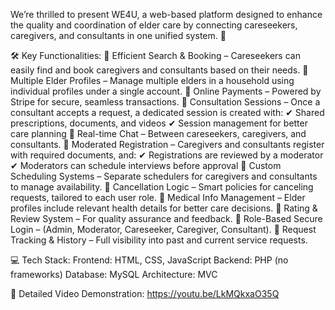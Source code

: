 We’re thrilled to present WE4U, a web-based platform designed to enhance the quality and coordination of elder care by connecting careseekers, caregivers, and consultants in one unified system. 💙

🛠️ Key Functionalities:
🔹 Efficient Search & Booking – Careseekers can easily find and book caregivers and consultants based on their needs.
🔹 Multiple Elder Profiles – Manage multiple elders in a household using individual profiles under a single account.
🔹 Online Payments – Powered by Stripe for secure, seamless transactions.
🔹 Consultation Sessions – Once a consultant accepts a request, a dedicated session is created with:
✔ Shared prescriptions, documents, and videos
✔ Session management for better care planning
🔹 Real-time Chat – Between careseekers, caregivers, and consultants.
🔹 Moderated Registration – Caregivers and consultants register with required documents, and:
✔ Registrations are reviewed by a moderator
✔ Moderators can schedule interviews before approval
🔹 Custom Scheduling Systems – Separate schedulers for caregivers and consultants to manage availability.
🔹 Cancellation Logic – Smart policies for canceling requests, tailored to each user role.
🔹 Medical Info Management – Elder profiles include relevant health details for better care decisions.
🔹 Rating & Review System – For quality assurance and feedback.
🔹 Role-Based Secure Login – (Admin, Moderator, Careseeker, Caregiver, Consultant).
🔹 Request Tracking & History – Full visibility into past and current service requests.


💻 Tech Stack:
Frontend: HTML, CSS, JavaScript
Backend: PHP (no frameworks)
Database: MySQL
Architecture: MVC

🎥 Detailed Video Demonstration: https://youtu.be/LkMQkxaO35Q
